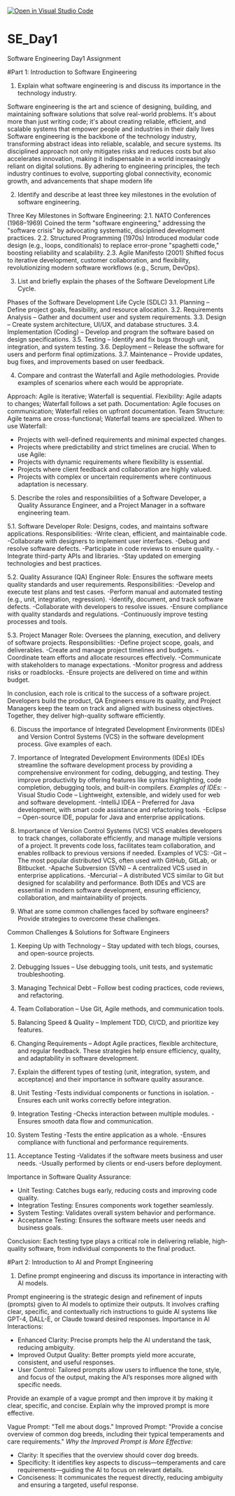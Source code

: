 [![Open in Visual Studio Code](https://classroom.github.com/assets/open-in-vscode-2e0aaae1b6195c2367325f4f02e2d04e9abb55f0b24a779b69b11b9e10269abc.svg)](https://classroom.github.com/online_ide?assignment_repo_id=18377491&assignment_repo_type=AssignmentRepo)
# SE_Day1
Software Engineering Day1 Assignment

#Part 1: Introduction to Software Engineering

1. Explain what software engineering is and discuss its importance in the technology industry.

Software engineering is the art and science of designing, building, and maintaining software solutions that solve real-world problems. It's about more than just writing code; it's about creating reliable, efficient, and scalable systems that empower people and industries in their daily lives
Software engineering is the backbone of the technology industry, transforming abstract ideas into reliable, scalable, and secure systems. Its disciplined approach not only mitigates risks and reduces costs but also accelerates innovation, making it indispensable in a world increasingly reliant on digital solutions. By adhering to engineering principles, the tech industry continues to evolve, supporting global connectivity, economic growth, and advancements that shape modern life

2. Identify and describe at least three key milestones in the evolution of software engineering.

Three Key Milestones in Software Engineering:
2.1. NATO Conferences (1968–1969)
Coined the term "software engineering," addressing the "software crisis" by advocating systematic, disciplined development practices.
2.2. Structured Programming (1970s)
Introduced modular code design (e.g., loops, conditionals) to replace error-prone "spaghetti code," boosting reliability and scalability.
2.3. Agile Manifesto (2001)
Shifted focus to iterative development, customer collaboration, and flexibility, revolutionizing modern software workflows (e.g., Scrum, DevOps).

3. List and briefly explain the phases of the Software Development Life Cycle.

Phases of the Software Development Life Cycle (SDLC)
3.1. Planning – Define project goals, feasibility, and resource allocation.
3.2. Requirements Analysis – Gather and document user and system requirements.
3.3. Design – Create system architecture, UI/UX, and database structures.
3.4. Implementation (Coding) – Develop and program the software based on design specifications.
3.5. Testing – Identify and fix bugs through unit, integration, and system testing.
3.6. Deployment – Release the software for users and perform final optimizations.
3.7. Maintenance – Provide updates, bug fixes, and improvements based on user feedback.

4. Compare and contrast the Waterfall and Agile methodologies. Provide examples of scenarios where each would be appropriate.

Approach: Agile is iterative; Waterfall is sequential. Flexibility: Agile adapts to changes; Waterfall follows a set path. Documentation: Agile focuses on communication; Waterfall relies on upfront documentation. Team Structure: Agile teams are cross-functional; Waterfall teams are specialized.
When to use Waterfall:
- Projects with well-defined requirements and minimal expected changes.
- Projects where predictability and strict timelines are crucial. 
When to use Agile:
- Projects with dynamic requirements where flexibility is essential.
- Projects where client feedback and collaboration are highly valued.
- Projects with complex or uncertain requirements where continuous adaptation is necessary.

5. Describe the roles and responsibilities of a Software Developer, a Quality Assurance Engineer, and a Project Manager in a software engineering team.

5.1. Software Developer
Role: Designs, codes, and maintains software applications.
Responsibilities:
-Write clean, efficient, and maintainable code.
-Collaborate with designers to implement user interfaces.
-Debug and resolve software defects.
-Participate in code reviews to ensure quality.
-Integrate third-party APIs and libraries.
-Stay updated on emerging technologies and best practices.

5.2. Quality Assurance (QA) Engineer
Role: Ensures the software meets quality standards and user requirements.
Responsibilities:
-Develop and execute test plans and test cases.
-Perform manual and automated testing (e.g., unit, integration, regression).
-Identify, document, and track software defects.
-Collaborate with developers to resolve issues.
-Ensure compliance with quality standards and regulations.
-Continuously improve testing processes and tools.

5.3. Project Manager
Role: Oversees the planning, execution, and delivery of software projects.
Responsibilities:
-Define project scope, goals, and deliverables.
-Create and manage project timelines and budgets.
-Coordinate team efforts and allocate resources effectively.
-Communicate with stakeholders to manage expectations.
-Monitor progress and address risks or roadblocks.
-Ensure projects are delivered on time and within budget.

In conclusion, each role is critical to the success of a software project. Developers build the product, QA Engineers ensure its quality, and Project Managers keep the team on track and aligned with business objectives. Together, they deliver high-quality software efficiently.

6. Discuss the importance of Integrated Development Environments (IDEs) and Version Control Systems (VCS) in the software development process. Give examples of each.

1. Importance of Integrated Development Environments (IDEs)
IDEs streamline the software development process by providing a comprehensive environment for coding, debugging, and testing. They improve productivity by offering features like syntax highlighting, code completion, debugging tools, and built-in compilers.
*Examples of IDEs:*
-Visual Studio Code – Lightweight, extensible, and widely used for web and software development.
-IntelliJ IDEA – Preferred for Java development, with smart code assistance and refactoring tools.
-Eclipse – Open-source IDE, popular for Java and enterprise applications.

2. Importance of Version Control Systems (VCS)
VCS enables developers to track changes, collaborate efficiently, and manage multiple versions of a project. It prevents code loss, facilitates team collaboration, and enables rollback to previous versions if needed.
Examples of VCS:
-Git – The most popular distributed VCS, often used with GitHub, GitLab, or Bitbucket.
-Apache Subversion (SVN) – A centralized VCS used in enterprise applications.
-Mercurial – A distributed VCS similar to Git but designed for scalability and performance.
Both IDEs and VCS are essential in modern software development, ensuring efficiency, collaboration, and maintainability of projects.

7. What are some common challenges faced by software engineers? Provide strategies to overcome these challenges.

Common Challenges & Solutions for Software Engineers
1. Keeping Up with Technology – Stay updated with tech blogs, courses, and open-source projects.
2. Debugging Issues – Use debugging tools, unit tests, and systematic troubleshooting.
3. Managing Technical Debt – Follow best coding practices, code reviews, and refactoring.
4. Team Collaboration – Use Git, Agile methods, and communication tools.
5. Balancing Speed & Quality – Implement TDD, CI/CD, and prioritize key features.
6. Changing Requirements – Adopt Agile practices, flexible architecture, and regular feedback.
These strategies help ensure efficiency, quality, and adaptability in software development.

8. Explain the different types of testing (unit, integration, system, and acceptance) and their importance in software quality assurance.

1. Unit Testing
-Tests individual components or functions in isolation.
-Ensures each unit works correctly before integration.
2. Integration Testing
-Checks interaction between multiple modules.
-Ensures smooth data flow and communication.
3. System Testing
-Tests the entire application as a whole.
-Ensures compliance with functional and performance requirements.
4. Acceptance Testing
-Validates if the software meets business and user needs.
-Usually performed by clients or end-users before deployment.

Importance in Software Quality Assurance:
- Unit Testing: Catches bugs early, reducing costs and improving code quality.
- Integration Testing: Ensures components work together seamlessly.
- System Testing: Validates overall system behavior and performance.
- Acceptance Testing: Ensures the software meets user needs and business goals.

Conclusion: Each testing type plays a critical role in delivering reliable, high-quality software, from individual components to the final product.

#Part 2: Introduction to AI and Prompt Engineering


1. Define prompt engineering and discuss its importance in interacting with AI models.

Prompt engineering is the strategic design and refinement of inputs (prompts) given to AI models to optimize their outputs. It involves crafting clear, specific, and contextually rich instructions to guide AI systems like GPT-4, DALL-E, or Claude toward desired responses.
Importance in AI Interactions:
- Enhanced Clarity: Precise prompts help the AI understand the task, reducing ambiguity.
- Improved Output Quality: Better prompts yield more accurate, consistent, and useful responses.
- User Control: Tailored prompts allow users to influence the tone, style, and focus of the output, making the AI’s responses more aligned with specific needs.


Provide an example of a vague prompt and then improve it by making it clear, specific, and concise. Explain why the improved prompt is more effective.

Vague Prompt:
"Tell me about dogs."
Improved Prompt:
"Provide a concise overview of common dog breeds, including their typical temperaments and care requirements."
*Why the Improved Prompt is More Effective:*
- Clarity: It specifies that the overview should cover dog breeds.
- Specificity: It identifies key aspects to discuss—temperaments and care         requirements—guiding the AI to focus on relevant details.
- Conciseness: It communicates the request directly, reducing ambiguity and ensuring a targeted, useful response.
